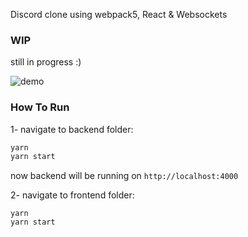 Discord clone using webpack5, React & Websockets

### WIP
still in progress :)

![demo](https://i.imgur.com/2BJA0lK.png)



### How To Run

1- navigate to backend folder:

```javascript
yarn
yarn start
```
now backend will be running on `http://localhost:4000`

2- navigate to frontend folder:

```
yarn
yarn start
```
